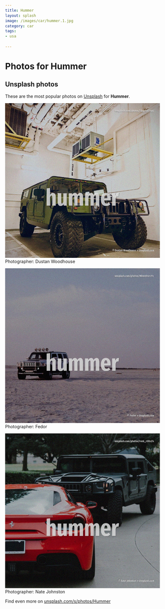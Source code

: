 ```yaml
---
title: Hummer
layout: splash
image: /images/car/hummer.1.jpg
category: car
tags:
- usa

---
```

# Photos for Hummer
 
## Unsplash photos
These are the most popular photos on [Unsplash](https://unsplash.com) for **Hummer**.
 
![Hummer](/images/car/hummer.1.jpg)
Photographer:  Dustan Woodhouse
 
![Hummer](/images/car/hummer.2.jpg)
Photographer:  Fedor
 
![Hummer](/images/car/hummer.3.jpg)
Photographer:  Nate Johnston
 
Find even more on [unsplash.com/s/photos/Hummer](https://unsplash.com/s/photos/Hummer)
 
